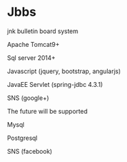 Jbbs
===============
jnk bulletin board system

Apache Tomcat9+

Sql server 2014+

Javascript (jquery, bootstrap, angularjs)

JavaEE Servlet (spring-jdbc 4.3.1)

SNS (google+)




The future will be supported

Mysql

Postgresql

SNS (facebook)

